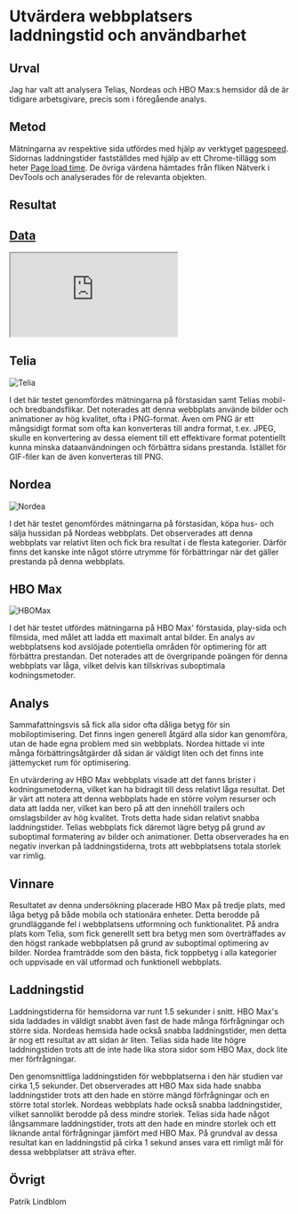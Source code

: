
Utvärdera webbplatsers laddningstid och användbarhet
=======================

Urval
-----------------------

Jag har valt att analysera Telias, Nordeas och HBO Max:s hemsidor då de är tidigare arbetsgivare, precis som i föregående analys.

Metod
-----------------------

Mätningarna av respektive sida utfördes med hjälp av verktyget <a href="https://pagespeed.web.dev/">pagespeed</a>. Sidornas laddningstider fastställdes med hjälp av ett Chrome-tillägg som heter <a href="https://chrome.google.com/webstore/detail/page-load-time/fploionmjgeclbkemipmkogoaohcdbig">Page load time</a>. De övriga värdena hämtades från fliken Nätverk i DevTools och analyserades för de relevanta objekten.

Resultat
-----------------------

<h2><a href="https://docs.google.com/spreadsheets/d/13MYRTHljCHIYYj4vwE0wdhNNLNqfnWRu5F_mBHrVsgQ/edit#gid=0">Data</a></h2>
<iframe class="data" src="https://docs.google.com/spreadsheets/d/e/2PACX-1vSuAqZlpirxSSD9o6iaQES-CjiaOAGZG4j1ID8cxU-8pLqCn0X1Ot5E7YNSlFQn7ra3gN0pq9Ww2kJM/pubhtml?widget=true&amp;headers=false"></iframe>


## Telia

<img src="%base_url%/image/Telia.png" alt="Telia">

I det här testet genomfördes mätningarna på förstasidan samt Telias mobil- och bredbandsflikar. Det noterades att denna webbplats använde bilder och animationer av hög kvalitet, ofta i PNG-format. Även om PNG är ett mångsidigt format som ofta kan konverteras till andra format, t.ex. JPEG, skulle en konvertering av dessa element till ett effektivare format potentiellt kunna minska dataanvändningen och förbättra sidans prestanda. Istället för GIF-filer kan de även konverteras till PNG.


## Nordea

<img src="%base_url%/image/Nordea.png" alt="Nordea">

I det här testet genomfördes mätningarna på förstasidan, köpa hus- och sälja hussidan på Nordeas webbplats. Det observerades att denna webbplats var relativt liten och fick bra resultat i de flesta kategorier. Därför finns det kanske inte något större utrymme för förbättringar när det gäller prestanda på denna webbplats.

## HBO Max

<img src="%base_url%/image/HBOMax.png" alt="HBOMax">

I det här testet utfördes mätningarna på HBO Max' förstasida, play-sida och filmsida, med målet att ladda ett maximalt antal bilder. En analys av webbplatsens kod avslöjade potentiella områden för optimering för att förbättra prestandan. Det noterades att de övergripande poängen för denna webbplats var låga, vilket delvis kan tillskrivas suboptimala kodningsmetoder.

Analys
-----------------------

Sammafattningsvis så fick alla sidor ofta dåliga betyg för sin mobiloptimisering. Det finns ingen generell åtgärd alla sidor kan genomföra, utan de hade egna problem med sin webbplats. Nordea hittade vi inte många förbättringsåtgärder då sidan är väldigt liten och det finns inte jättemycket rum för optimisering. 

En utvärdering av HBO Max webbplats visade att det fanns brister i kodningsmetoderna, vilket kan ha bidragit till dess relativt låga resultat. Det är värt att notera att denna webbplats hade en större volym resurser och data att ladda ner, vilket kan bero på att den innehöll trailers och omslagsbilder av hög kvalitet. Trots detta hade sidan relativt snabba laddningstider. Telias webbplats fick däremot lägre betyg på grund av suboptimal formatering av bilder och animationer. Detta observerades ha en negativ inverkan på laddningstiderna, trots att webbplatsens totala storlek var rimlig.


Vinnare
-----------------------

Resultatet av denna undersökning placerade HBO Max på tredje plats, med låga betyg på både mobila och stationära enheter. Detta berodde på grundläggande fel i webbplatsens utformning och funktionalitet. På andra plats kom Telia, som fick generellt sett bra betyg men som överträffades av den högst rankade webbplatsen på grund av suboptimal optimering av bilder. Nordea framträdde som den bästa, fick toppbetyg i alla kategorier och uppvisade en väl utformad och funktionell webbplats.

Laddningstid
-----------------------

Laddningstiderna för hemsidorna var runt 1.5 sekunder i snitt. HBO Max's sida laddades in väldigt snabbt även fast de hade många förfrågningar och större sida. Nordeas hemsida hade också snabba laddningstider, men detta är nog ett resultat av att sidan är liten. Telias sida hade lite högre laddningstiden trots att de inte hade lika stora sidor som HBO Max, dock lite mer förfrågningar.

Den genomsnittliga laddningstiden för webbplatserna i den här studien var cirka 1,5 sekunder. Det observerades att HBO Max sida hade snabba laddningstider trots att den hade en större mängd förfrågningar och en större total storlek. Nordeas webbplats hade också snabba laddningstider, vilket sannolikt berodde på dess mindre storlek. Telias sida hade något långsammare laddningstider, trots att den hade en mindre storlek och ett liknande antal förfrågningar jämfört med HBO Max. På grundval av dessa resultat kan en laddningstid på cirka 1 sekund anses vara ett rimligt mål för dessa webbplatser att sträva efter.

Övrigt
-----------------------
Patrik Lindblom